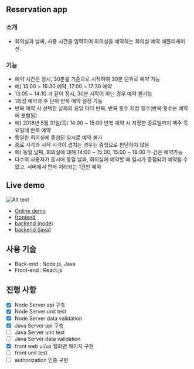 
## Reservation app

### 소개
- 회의실과 날짜, 사용 시간을 입력하여 회의실을 예약하는 회의실 예약 애플리케이션.

### 기능
- 예약 시간은 정시, 30분을 기준으로 시작하여 30분 단위로 예약 가능
- 예) 13:00 ~ 16:30 예약, 17:00 ~ 17:30 예약
- 13:05 ~ 14:10 과 같이 정시, 30분 시작이 아닌 경우 예약 불가능
- 1회성 예약과 주 단위 반복 예약 설정 가능
- 반복 예약 시 선택한 날짜의 요일 마다 반복, 반복 횟수 지정 필수(반복 횟수는 예약에 포함됨)
- 예) 2018년 5월 31일(목) 14:00 ~ 15:00 반복 예약 시 지정한 종료일까지 매주 목요일에 반복 예약
- 동일한 회의실에 중첩된 일시로 예약 불가
- 종료 시각과 시작 시각이 겹치는 경우는 중첩으로 판단하지 않음
- 예) 동일 날짜, 회의실에 대해 14:00 ~ 15:00, 15:00 ~ 16:00 두 건은 예약가능
- 다수의 사용자가 동시에 동일 날짜, 회의실에 예약할 때 일시가 중첩되어 예약될 수 없고, 서버에서 먼저 처리되는 1건만 예약

## Live demo
![Alt text](https://user-images.githubusercontent.com/5827617/44310931-85c1ac00-a419-11e8-8b41-38f65ea702d7.gif)
- [Online demo](http://13.76.166.152:3002/)
- [frontend](https://github.com/june2/reservation-app/tree/master/front-end)
- [backend (node)](https://github.com/june2/reservation-app/tree/master/backend-node)
- [backend (java)](https://github.com/june2/reservation-app/tree/master/backend-java)

## 사용 기술
- Back-end : Node.js, Java
- Front-end : React.js


## 진행 사항
- [x]  Node Server api 구축
- [x]  Node Server unit test
- [x]  Node Server data validation 
- [x]  Java Server api 구축
- [ ]  Java Server unit test
- [ ]  Java Server data validation 
- [x]  front web ui/ux 웹화면 페이지 구현
- [ ]  front unit test
- [ ]  authorization 인증 구현
